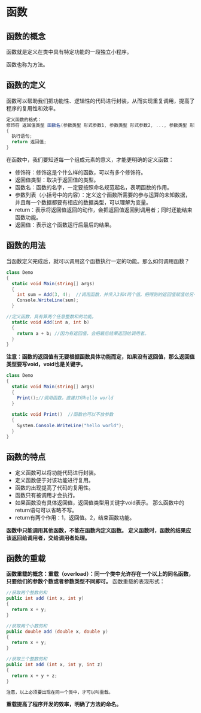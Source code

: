 # 函数

## 函数的概念

函数就是定义在类中具有特定功能的一段独立小程序。

函数也称为方法。

## 函数的定义
函数可以帮助我们把功能性、逻辑性的代码进行封装，从而实现重复调用，提高了程序的复用性和效率。
```c#
定义函数的格式：
修饰符 返回值类型 函数名(参数类型 形式参数1, 参数类型 形式参数2, ..., 参数类型 形式参数n)
{
  执行语句;
  return 返回值;
}
```
在函数中，我们要知道每一个组成元素的意义，才能更明确的定义函数：

* 修饰符：修饰这是个什么样的函数，可以有多个修饰符。
* 返回值类型：取决于返回值的类型。
* 函数名：函数的名字，一定要按照命名规范起名，表明函数的作用。
* 参数列表（小括号中的内容）：定义这个函数所需要的参与运算的未知数据，并且每一个数据都要有相应的数据类型，可以理解为变量。
* return：表示将返回值返回的动作，会把返回值返回到调用者；同时还能结束函数功能。
* 返回值：表示这个函数运行后最后的结果。

## 函数的用法
当函数定义完成后，就可以调用这个函数执行一定的功能。那么如何调用函数？
```c#
class Demo
{
  static void Main(string[] args)
  {
    int sum = Add(3, 4);  //调用函数，并传入3和4两个值。把得到的返回值赋值给另一个变量。
    Console.WriteLine(sum);
  }

//定义函数，具有算两个任意整数和的功能。
  static void Add(int a, int b)
  {
    return a + b; //因为有返回值，会把最后结果返回给调用者。
  }
}
```
**注意：函数的返回值有无要根据函数具体功能而定，如果没有返回值，那么返回值类型要写void，void也是关键字。**

```c#
class Demo
{
  static void Main(string[] args)
  {
    Print();//调用函数，直接打印hello world
  }
  
  static void Print()  //函数也可以不放参数
  {
    System.Console.WriteLine("hello world");
  }
}
```

## 函数的特点
* 定义函数可以将功能代码进行封装。
* 定义函数便于对该功能进行复用。
* 函数的出现提高了代码的复用性。
* 函数只有被调用才会执行。
* 如果函数没有具体返回值，返回值类型用关键字void表示。 那么函数中的return语句可以省略不写。
* return有两个作用：1，返回值。2，结束函数功能。

**函数中只能调用其他函数，不能在函数内定义函数。**
**定义函数时，函数的结果应该返回给调用者，交给调用者处理。**

## 函数的重载

**函数重载的概念：重载（overload）：同一个类中允许存在一个以上的同名函数，只要他们的参数个数或者参数类型不同即可。**
函数重载的表现形式：
```c#
//获取两个整数的和
public int add (int x, int y)
{
  return x + y;
}

//获取两个小数的和
public double add (double x, double y)
{
  return x + y;
}

//获取三个整数的和
public int add (int x, int y, int z)
{
  return x + y + z;
}

注意，以上必须要出现在同一个类中，才可以叫重载。
```
**重载提高了程序开发的效率，明确了方法的命名。**

